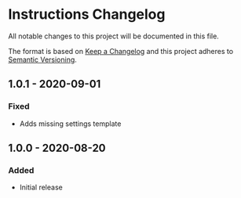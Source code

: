 # Instructions Changelog

All notable changes to this project will be documented in this file.

The format is based on [Keep a Changelog](http://keepachangelog.com/) and this project adheres to [Semantic Versioning](http://semver.org/).

## 1.0.1 - 2020-09-01  

### Fixed
- Adds missing settings template

## 1.0.0 - 2020-08-20  

### Added
- Initial release

